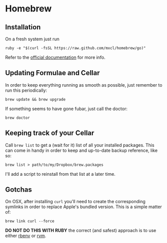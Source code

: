 # Homebrew

## Installation

On a fresh system just run

    ruby -e "$(curl -fsSL https://raw.github.com/mxcl/homebrew/go)"

Refer to the [official documentation](http://brew.sh) for more info.

## Updating Formulae and Cellar

In order to keep everything running as smooth as possible, just remember to run this periodically:

    brew update && brew upgrade

If something seems to have gone fubar, just call the doctor:

    brew doctor

## Keeping track of your Cellar

Call `brew list` to get a (wait for it) list of all your installed packages. This can come in handy in order to keep and up-to-date backup reference, like so:

    brew list > path/to/my/Dropbox/brew.packages

I'll add a script to reinstall from that list at a later time.

## Gotchas

On OSX, after installing `curl` you'll need to create the corresponding symlinks in order to replace Apple's bundled version. This is a simple matter of:

    brew link curl --force

**DO NOT DO THIS WITH RUBY** the correct (and safest) approach is to use either [rbenv](https://github.com/sstephenson/rbenv) or [rvm](https://rvm.io).
